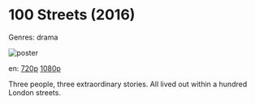 # 100 Streets (2016)

Genres: drama

![poster](http://image.tmdb.org/t/p/w500/ydgGjcE0PyABqmVoUjuOrseuD8V.jpg)

en:
  [720p](magnet:?xt=urn:btih:CD96857FC0F3758276F9926C065D1A92EEAEC69D&tr=udp://glotorrents.pw:6969/announce&tr=udp://tracker.opentrackr.org:1337/announce&tr=udp://torrent.gresille.org:80/announce&tr=udp://tracker.openbittorrent.com:80&tr=udp://tracker.coppersurfer.tk:6969&tr=udp://tracker.leechers-paradise.org:6969&tr=udp://p4p.arenabg.ch:1337&tr=udp://tracker.internetwarriors.net:1337)
  [1080p](magnet:?xt=urn:btih:F696A46272A2703FC939CF1958675CEB0680B9CF&tr=udp://glotorrents.pw:6969/announce&tr=udp://tracker.opentrackr.org:1337/announce&tr=udp://torrent.gresille.org:80/announce&tr=udp://tracker.openbittorrent.com:80&tr=udp://tracker.coppersurfer.tk:6969&tr=udp://tracker.leechers-paradise.org:6969&tr=udp://p4p.arenabg.ch:1337&tr=udp://tracker.internetwarriors.net:1337)
  


Three people, three extraordinary stories. All lived out within a hundred London streets.